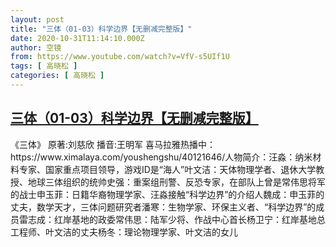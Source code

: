 ```yaml
---
layout: post
title: "三体（01-03）科学边界【无删减完整版】"
date: 2020-10-31T11:14:10.000Z
author: 空镜
from: https://www.youtube.com/watch?v=VfV-s5UIf1U
tags: [ 高晓松 ]
categories: [ 高晓松 ]
---
```

<!--1604142850000-->
[三体（01-03）科学边界【无删减完整版】](https://www.youtube.com/watch?v=VfV-s5UIf1U)
------

<div>
《三体》     原著:刘慈欣       播音:王明军  喜马拉雅热播中：https://www.ximalaya.com/youshengshu/40121646/人物简介：汪淼：纳米材料专家、国家重点项目领导，游戏ID是“海人”叶文洁：天体物理学者、退休大学教授、地球三体组织的统帅史强：重案组刑警、反恐专家，在部队上曾是常伟思将军的战士申玉菲：日籍华裔物理学家、汪淼接触“科学边界”的介绍人魏成：申玉菲的丈夫，数学天才，三体问题研究者潘寒：生物学家、环保主义者、“科学边界”的成员雷志成：红岸基地的政委常伟思：陆军少将、作战中心首长杨卫宁：红岸基地总工程师、叶文洁的丈夫杨冬：理论物理学家、叶文洁的女儿
</div>
